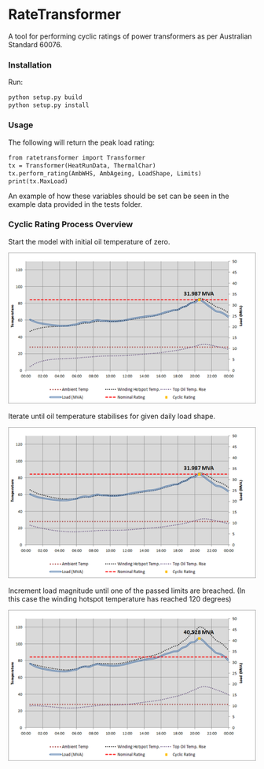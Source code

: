 RateTransformer
===============

A tool for performing cyclic ratings of power transformers as per Australian Standard 60076.

### Installation
Run:
```
python setup.py build
python setup.py install
```

### Usage
The following will return the peak load rating:
```
from ratetransformer import Transformer
tx = Transformer(HeatRunData, ThermalChar)
tx.perform_rating(AmbWHS, AmbAgeing, LoadShape, Limits)
print(tx.MaxLoad)
```

An example of how these variables should be set can be seen in the example data provided in the tests folder.

### Cyclic Rating Process Overview
Start the model with initial oil temperature of zero.

![Screenshot](/docs/curve_0.png?raw=true "Transformer Model")

Iterate until oil temperature stabilises for given daily load shape.

![Screenshot](/docs/curve_1.png?raw=true "Transformer Model")

Increment load magnitude until one of the passed limits are breached.
(In this case the winding hotspot temperature has reached 120 degrees)

![Screenshot](/docs/curve_2.png?raw=true "Transformer Model")

